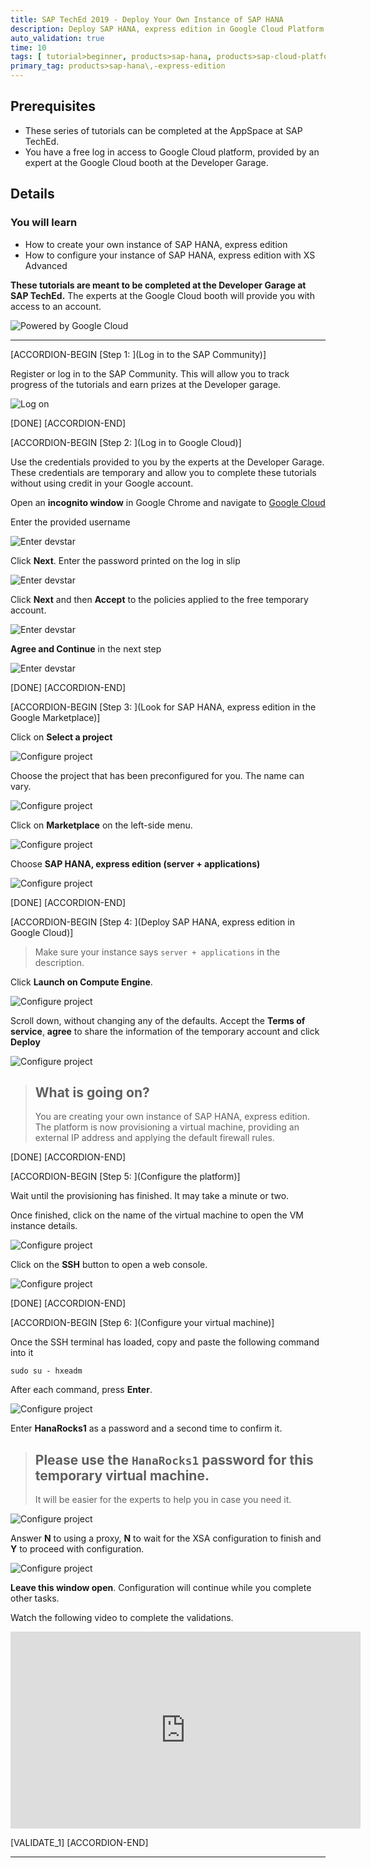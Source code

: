 ```yaml
---
title: SAP TechEd 2019 - Deploy Your Own Instance of SAP HANA
description: Deploy SAP HANA, express edition in Google Cloud Platform
auto_validation: true
time: 10
tags: [ tutorial>beginner, products>sap-hana, products>sap-cloud-platform]
primary_tag: products>sap-hana\,-express-edition
---
```


## Prerequisites
 - These series of tutorials can be completed at the AppSpace at SAP TechEd.
 - You have a free log in access to Google Cloud platform, provided by an expert at the Google Cloud booth at the Developer Garage.

## Details
### You will learn
  - How to create your own instance of SAP HANA, express edition
  - How to configure your instance of SAP HANA, express edition with XS Advanced

**These tutorials are meant to be completed at the Developer Garage at SAP TechEd.** The experts at the Google Cloud booth will provide you with access to an account.

![Powered by Google Cloud](cloud_logo.png)

---

[ACCORDION-BEGIN [Step 1: ](Log in to the SAP Community)]

Register or log in to the SAP Community. This will allow you to track progress of the tutorials and earn prizes at the Developer garage.

![Log on](zoomlogin.gif)

[DONE]
[ACCORDION-END]


[ACCORDION-BEGIN [Step 2: ](Log in to Google Cloud)]

Use the credentials provided to you by the experts at the Developer Garage. These credentials are temporary and allow you to complete these tutorials without using credit in your Google account.

Open an **incognito window** in Google Chrome and navigate to [Google Cloud](https://console.cloud.google.com)

Enter the provided username

![Enter devstar](1.png)

Click **Next**. Enter the password printed on the log in slip

![Enter devstar](2.png)

Click **Next** and then **Accept** to the policies applied to the free temporary account.

![Enter devstar](3.png)

**Agree and Continue** in the next step

![Enter devstar](4.png)


[DONE]
[ACCORDION-END]

[ACCORDION-BEGIN [Step 3: ](Look for SAP HANA, express edition in the Google Marketplace)]

Click on **Select a project**

![Configure project](5.png)

Choose the project that has been preconfigured for you. The name can vary.

![Configure project](6.png)

Click on **Marketplace** on the left-side menu.

![Configure project](7.png)

Choose **SAP HANA, express edition (server +  applications)**

![Configure project](8.png)


[DONE]
[ACCORDION-END]


[ACCORDION-BEGIN [Step 4: ](Deploy SAP HANA, express edition in Google Cloud)]

> Make sure your instance says `server + applications` in the description.

Click **Launch on Compute Engine**.

![Configure project](9.png)

Scroll down, without changing any of the defaults. Accept the **Terms of service**, **agree** to share the information of the temporary account and click **Deploy**

![Configure project](10.png)

> ##  What is going on?
> You are creating your own instance of SAP HANA, express edition. The platform is now provisioning a virtual machine, providing an external IP address and applying the default firewall rules.

[DONE]
[ACCORDION-END]

[ACCORDION-BEGIN [Step 5: ](Configure the platform)]

Wait until the provisioning has finished. It may take a minute or two.

Once finished, click on the name of the virtual machine to open the VM instance details.

![Configure project](11.png)

Click on the **SSH** button to open a web console.

![Configure project](12.png)

[DONE]
[ACCORDION-END]


[ACCORDION-BEGIN [Step 6: ](Configure your virtual machine)]

Once the SSH terminal has loaded, copy and paste the following command into it

```shell
sudo su - hxeadm
```

After each command, press **Enter**.

![Configure project](13.png)

Enter **HanaRocks1** as a password and a second time to confirm it.

> ## Please use the `HanaRocks1` password for this temporary virtual machine.
> It will be easier for the experts to help you in case you need it.

![Configure project](14.png)

Answer **N** to using a proxy, **N** to wait for the XSA configuration to finish and **Y** to proceed with configuration.

![Configure project](15.png)

**Leave this window open**. Configuration will continue while you complete other tasks.

Watch the following video to complete the validations.

<iframe width="560" height="315" src="https://www.youtube.com/embed/HWP839IWaNU" frameborder="0" allow="accelerometer; autoplay; encrypted-media; gyroscope; picture-in-picture" allowfullscreen></iframe>


[VALIDATE_1]
[ACCORDION-END]

---
